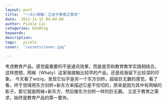 ```yaml
---
layout: post  
title:  "一点小感触：立足于教育之需求"
date:  2012-11-12 04:04:00
author: Pickle Cai  
categories: EduBlog  
keywords: 
description:   
tags:	pickle   
cover:  "/assets/cover.jpg"  

---
```


 考虑教育产品，感觉最重要的不是通讯效果，而是是否和教育教学实践相结合。 这样想想，网梯（Whaty）这家我接触比较早的产品，还是给我留下比较深的印象。 今天看了wiziq，发现它似乎是另一个东方剑桥，超级巨无霸的感觉。看了看，终于觉得用东方剑桥+新东方来描述它是不恰切的，原来是因为其中有网梯的影子。那它就是网梯+新东方，然后像东方剑桥一样的巨无霸。 立足于教育之需求，始终是教育产品的第一要务。				

		    
